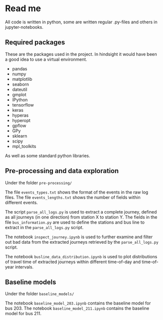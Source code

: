 # Read me

All code is written in python, some are written regular .py-files and others in jupyter-notebooks.

## Required packages

These are the packages used in the project. In hindsight it would have been a good idea to use a virtual environment. 

* pandas
* numpy
* matplotlib
* seaborn
* dateutil
* gmplot
* IPython
* tensorflow
* keras
* hyperas
* hyperopt
* gpflow
* GPy
* sklearn
* scipy
* mpl_toolkits

As well as some standard python libraries.

## Pre-processing and data exploration

Under the folder `pre-processing/`

The file `events_types.txt` shows the format of the events in the raw log files.
The file `events_lengths.txt` shows the number of fields within different events.

The script `parse_all_logs.py` is used to extract a complete journey, defined as all journeys (in one direction) from station X to station Y.
The fields in the file `bus_information.py` are used to define the stations and bus line to extract in the `parse_all_logs.py` script.

The notebook `inspect_journey.ipynb` is used to further examine and filter out bad data from the extracted journeys retrieved by the `parse_all_logs.py` script.

The notebook `busline_data_distribution.ipynb` is used to plot distributions of travel time of extracted journeys within different time-of-day and time-of-year intervals.


## Baseline models

Under the folder `baseline_models/`

The notebook `baseline_model_203.ipynb` contains the baseline model for bus 203.
The notebook `baseline_model_211.ipynb` contains the baseline model for bus 211.
